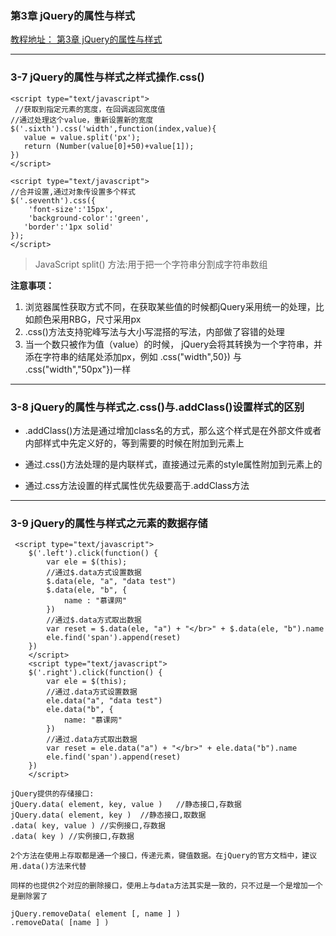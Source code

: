 ### 第3章 jQuery的属性与样式
[教程地址： 第3章 jQuery的属性与样式](http://www.imooc.com/code/8551)

---
### 3-7 jQuery的属性与样式之样式操作.css()
```
<script type="text/javascript">
 //获取到指定元素的宽度，在回调返回宽度值
//通过处理这个value，重新设置新的宽度
$('.sixth').css('width',function(index,value){
   value = value.split('px');
   return (Number(value[0]+50)+value[1]);
})
</script>

<script type="text/javascript">
//合并设置,通过对象传设置多个样式
$('.seventh').css({
    'font-size':'15px',
    'background-color':'green',
   'border':'1px solid'
});
</script>
```
>JavaScript split() 方法:用于把一个字符串分割成字符串数组

**注意事项：**

1.  浏览器属性获取方式不同，在获取某些值的时候都jQuery采用统一的处理，比如颜色采用RBG，尺寸采用px
2.  .css()方法支持驼峰写法与大小写混搭的写法，内部做了容错的处理
3.  当一个数只被作为值（value）的时候， jQuery会将其转换为一个字符串，并添在字符串的结尾处添加px，例如 .css("width",50}) 与 .css("width","50px"})一样

---
### 3-8 jQuery的属性与样式之.css()与.addClass()设置样式的区别

- .addClass()方法是通过增加class名的方式，那么这个样式是在外部文件或者内部样式中先定义好的，等到需要的时候在附加到元素上

- 通过.css()方法处理的是内联样式，直接通过元素的style属性附加到元素上的

- 通过.css方法设置的样式属性优先级要高于.addClass方法

---
### 3-9 jQuery的属性与样式之元素的数据存储
```
 <script type="text/javascript">
    $('.left').click(function() {
        var ele = $(this);
        //通过$.data方式设置数据
        $.data(ele, "a", "data test")
        $.data(ele, "b", {
            name : "慕课网"
        })
        //通过$.data方式取出数据
        var reset = $.data(ele, "a") + "</br>" + $.data(ele, "b").name
        ele.find('span').append(reset)
    })
    </script>
    <script type="text/javascript">
    $('.right').click(function() {
        var ele = $(this);
        //通过.data方式设置数据
        ele.data("a", "data test")
        ele.data("b", {
            name: "慕课网"
        })
        //通过.data方式取出数据
        var reset = ele.data("a") + "</br>" + ele.data("b").name
        ele.find('span').append(reset)
    })
    </script>
```
```
jQuery提供的存储接口:
jQuery.data( element, key, value )   //静态接口,存数据
jQuery.data( element, key )  //静态接口,取数据   
.data( key, value ) //实例接口,存数据
.data( key ) //实例接口,存数据

2个方法在使用上存取都是通一个接口，传递元素，键值数据。在jQuery的官方文档中，建议用.data()方法来代替

同样的也提供2个对应的删除接口，使用上与data方法其实是一致的，只不过是一个是增加一个是删除罢了

jQuery.removeData( element [, name ] )
.removeData( [name ] )
```
